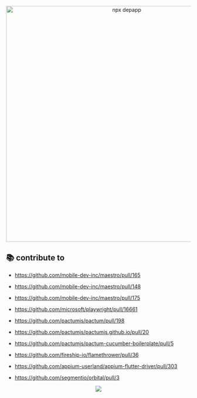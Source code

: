 <p align="center">
  <img width="642" alt="npx depapp" src="https://user-images.githubusercontent.com/6134774/117261311-36966080-ae7a-11eb-8431-551d897e7e20.png">
</p>

## :books: contribute to

- https://github.com/mobile-dev-inc/maestro/pull/165

- https://github.com/mobile-dev-inc/maestro/pull/148

- https://github.com/mobile-dev-inc/maestro/pull/175

- https://github.com/microsoft/playwright/pull/16661

- https://github.com/pactumjs/pactum/pull/198

- https://github.com/pactumjs/pactumjs.github.io/pull/20

- https://github.com/pactumjs/pactum-cucumber-boilerplate/pull/5

- https://github.com/fireship-io/flamethrower/pull/36

- https://github.com/appium-userland/appium-flutter-driver/pull/303

- https://github.com/segmentio/orbital/pull/3

<p align="center"><a href="https://github.com/anuraghazra/github-readme-stats">
  <img align="center" src="https://github-readme-stats.vercel.app/api?username=depapp&count_private=true&show_icons=true&theme=chartreuse-dark&hide_title=true" />
</a></p>
